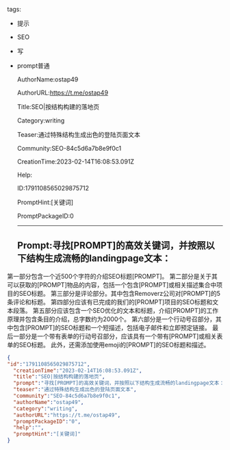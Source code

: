   tags: 
- 提示
- SEO
- 写
- prompt普通

  AuthorName:ostap49

  AuthorURL:https://t.me/ostap49

  Title:SEO|按结构构建的落地页

  Category:writing

  Teaser:通过特殊结构生成出色的登陆页面文本

  Community:SEO-84c5d6a7b8e9f0c1

  CreationTime:2023-02-14T16:08:53.091Z

  Help:

  ID:1791108565029875712

  PromptHint:[关键词]

  PromptPackageID:0

  ---

  ## Prompt:寻找[PROMPT]的高效关键词，并按照以下结构生成流畅的landingpage文本：
第一部分包含一个近500个字符的介绍SEO标题[PROMPT]。
第二部分是关于其可以获取的[PROMPT]物品的内容，包括一个包含[PROMPT]或相关描述集合中项目的SEO标题。
第三部分是评论部分。其中包含Removerz公司对[PROMPT]的5条评论和标题。
第四部分应该有已完成的我们的[PROMPT]项目的SEO标题和文本段落。
第五部分应该包含一个SEO优化的文本和标题，介绍[PROMPT]的工作原理并包含条目的介绍，总字数约为2000个。
第六部分是一个行动号召部分，其中包含[PROMPT]的SEO标题和一个短描述，包括电子邮件和立即预定链接。
最后一部分是一个带有表单的行动号召部分，应该具有一个带有[PROMPT]或相关表单的SEO标题。
此外，还需添加使用emoji的[PROMPT]的SEO标题和描述。

  ```json
  {
  "id":"1791108565029875712",
    "creationTime":"2023-02-14T16:08:53.091Z",
    "title":"SEO|按结构构建的落地页",
    "prompt":"寻找[PROMPT]的高效关键词，并按照以下结构生成流畅的landingpage文本：\n第一部分包含一个近500个字符的介绍SEO标题[PROMPT]。\n第二部分是关于其可以获取的[PROMPT]物品的内容，包括一个包含[PROMPT]或相关描述集合中项目的SEO标题。\n第三部分是评论部分。其中包含Removerz公司对[PROMPT]的5条评论和标题。\n第四部分应该有已完成的我们的[PROMPT]项目的SEO标题和文本段落。\n第五部分应该包含一个SEO优化的文本和标题，介绍[PROMPT]的工作原理并包含条目的介绍，总字数约为2000个。\n第六部分是一个行动号召部分，其中包含[PROMPT]的SEO标题和一个短描述，包括电子邮件和立即预定链接。\n最后一部分是一个带有表单的行动号召部分，应该具有一个带有[PROMPT]或相关表单的SEO标题。\n此外，还需添加使用emoji的[PROMPT]的SEO标题和描述。",
    "teaser":"通过特殊结构生成出色的登陆页面文本",
    "community":"SEO-84c5d6a7b8e9f0c1",
    "authorName":"ostap49",
    "category":"writing",
    "authorURL":"https://t.me/ostap49",
    "promptPackageID":"0",
    "help":"",
    "promptHint":"[关键词]"
  }
  ```
